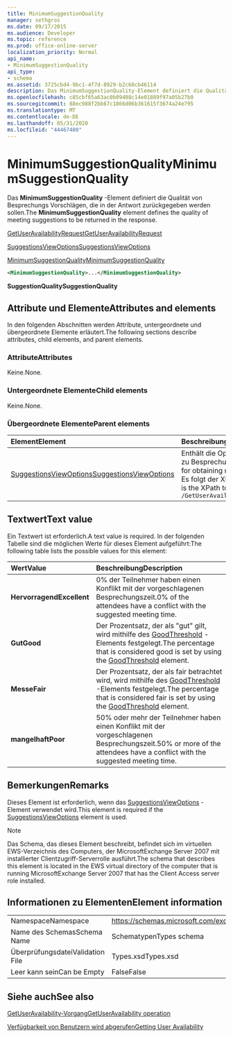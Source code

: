 ```yaml
---
title: MinimumSuggestionQuality
manager: sethgros
ms.date: 09/17/2015
ms.audience: Developer
ms.topic: reference
ms.prod: office-online-server
localization_priority: Normal
api_name:
- MinimumSuggestionQuality
api_type:
- schema
ms.assetid: 3725cbd4-9bc1-4f7d-8929-b2c68cb46114
description: Das MinimumSuggestionQuality-Element definiert die Qualität von Besprechungs Vorschlägen, die in der Antwort zurückgegeben werden sollen.
ms.openlocfilehash: c85cbf65a63ac0b09408c14e01889f97a05b27b0
ms.sourcegitcommit: 88ec988f2bb67c1866d06b361615f3674a24e795
ms.translationtype: MT
ms.contentlocale: de-DE
ms.lasthandoff: 05/31/2020
ms.locfileid: "44467480"
---
```

# <a name="minimumsuggestionquality"></a><span data-ttu-id="09396-103">MinimumSuggestionQuality</span><span class="sxs-lookup"><span data-stu-id="09396-103">MinimumSuggestionQuality</span></span>

<span data-ttu-id="09396-104">Das **MinimumSuggestionQuality** -Element definiert die Qualität von Besprechungs Vorschlägen, die in der Antwort zurückgegeben werden sollen.</span><span class="sxs-lookup"><span data-stu-id="09396-104">The **MinimumSuggestionQuality** element defines the quality of meeting suggestions to be returned in the response.</span></span> 
  
[<span data-ttu-id="09396-105">GetUserAvailabilityRequest</span><span class="sxs-lookup"><span data-stu-id="09396-105">GetUserAvailabilityRequest</span></span>](getuseravailabilityrequest.md)
  
[<span data-ttu-id="09396-106">SuggestionsViewOptions</span><span class="sxs-lookup"><span data-stu-id="09396-106">SuggestionsViewOptions</span></span>](suggestionsviewoptions.md)
  
[<span data-ttu-id="09396-107">MinimumSuggestionQuality</span><span class="sxs-lookup"><span data-stu-id="09396-107">MinimumSuggestionQuality</span></span>](minimumsuggestionquality.md)
  
```xml
<MinimumSuggestionQuality>...</MinimumSuggestionQuality>
```

 <span data-ttu-id="09396-108">**SuggestionQuality**</span><span class="sxs-lookup"><span data-stu-id="09396-108">**SuggestionQuality**</span></span>
## <a name="attributes-and-elements"></a><span data-ttu-id="09396-109">Attribute und Elemente</span><span class="sxs-lookup"><span data-stu-id="09396-109">Attributes and elements</span></span>

<span data-ttu-id="09396-110">In den folgenden Abschnitten werden Attribute, untergeordnete und übergeordnete Elemente erläutert.</span><span class="sxs-lookup"><span data-stu-id="09396-110">The following sections describe attributes, child elements, and parent elements.</span></span>
  
### <a name="attributes"></a><span data-ttu-id="09396-111">Attribute</span><span class="sxs-lookup"><span data-stu-id="09396-111">Attributes</span></span>

<span data-ttu-id="09396-112">Keine.</span><span class="sxs-lookup"><span data-stu-id="09396-112">None.</span></span>
  
### <a name="child-elements"></a><span data-ttu-id="09396-113">Untergeordnete Elemente</span><span class="sxs-lookup"><span data-stu-id="09396-113">Child elements</span></span>

<span data-ttu-id="09396-114">Keine.</span><span class="sxs-lookup"><span data-stu-id="09396-114">None.</span></span>
  
### <a name="parent-elements"></a><span data-ttu-id="09396-115">Übergeordnete Elemente</span><span class="sxs-lookup"><span data-stu-id="09396-115">Parent elements</span></span>

|<span data-ttu-id="09396-116">**Element**</span><span class="sxs-lookup"><span data-stu-id="09396-116">**Element**</span></span>|<span data-ttu-id="09396-117">**Beschreibung**</span><span class="sxs-lookup"><span data-stu-id="09396-117">**Description**</span></span>|
|:-----|:-----|
|[<span data-ttu-id="09396-118">SuggestionsViewOptions</span><span class="sxs-lookup"><span data-stu-id="09396-118">SuggestionsViewOptions</span></span>](suggestionsviewoptions.md) <br/> |<span data-ttu-id="09396-119">Enthält die Optionen zum Abrufen von Informationen zu Besprechungs Vorschlägen.</span><span class="sxs-lookup"><span data-stu-id="09396-119">Contains the options for obtaining meeting suggestion information.</span></span>  <br/> <span data-ttu-id="09396-120">Es folgt der XPath für dieses Element:</span><span class="sxs-lookup"><span data-stu-id="09396-120">The following is the XPath to this element:</span></span>  <br/>  `/GetUserAvailabilityRequest/SuggestionViewOptions` <br/> |
   
## <a name="text-value"></a><span data-ttu-id="09396-121">Textwert</span><span class="sxs-lookup"><span data-stu-id="09396-121">Text value</span></span>

<span data-ttu-id="09396-122">Ein Textwert ist erforderlich.</span><span class="sxs-lookup"><span data-stu-id="09396-122">A text value is required.</span></span> <span data-ttu-id="09396-123">In der folgenden Tabelle sind die möglichen Werte für dieses Element aufgeführt:</span><span class="sxs-lookup"><span data-stu-id="09396-123">The following table lists the possible values for this element:</span></span>
  
|<span data-ttu-id="09396-124">**Wert**</span><span class="sxs-lookup"><span data-stu-id="09396-124">**Value**</span></span>|<span data-ttu-id="09396-125">**Beschreibung**</span><span class="sxs-lookup"><span data-stu-id="09396-125">**Description**</span></span>|
|:-----|:-----|
|<span data-ttu-id="09396-126">**Hervorragend**</span><span class="sxs-lookup"><span data-stu-id="09396-126">**Excellent**</span></span> <br/> |<span data-ttu-id="09396-127">0% der Teilnehmer haben einen Konflikt mit der vorgeschlagenen Besprechungszeit.</span><span class="sxs-lookup"><span data-stu-id="09396-127">0% of the attendees have a conflict with the suggested meeting time.</span></span>  <br/> |
|<span data-ttu-id="09396-128">**Gut**</span><span class="sxs-lookup"><span data-stu-id="09396-128">**Good**</span></span> <br/> |<span data-ttu-id="09396-129">Der Prozentsatz, der als "gut" gilt, wird mithilfe des [GoodThreshold](goodthreshold.md) -Elements festgelegt.</span><span class="sxs-lookup"><span data-stu-id="09396-129">The percentage that is considered good is set by using the [GoodThreshold](goodthreshold.md) element.</span></span>  <br/> |
|<span data-ttu-id="09396-130">**Messe**</span><span class="sxs-lookup"><span data-stu-id="09396-130">**Fair**</span></span> <br/> |<span data-ttu-id="09396-131">Der Prozentsatz, der als fair betrachtet wird, wird mithilfe des [GoodThreshold](goodthreshold.md) -Elements festgelegt.</span><span class="sxs-lookup"><span data-stu-id="09396-131">The percentage that is considered fair is set by using the [GoodThreshold](goodthreshold.md) element.</span></span>  <br/> |
|<span data-ttu-id="09396-132">**mangelhaft**</span><span class="sxs-lookup"><span data-stu-id="09396-132">**Poor**</span></span> <br/> |<span data-ttu-id="09396-133">50% oder mehr der Teilnehmer haben einen Konflikt mit der vorgeschlagenen Besprechungszeit.</span><span class="sxs-lookup"><span data-stu-id="09396-133">50% or more of the attendees have a conflict with the suggested meeting time.</span></span>  <br/> |
   
## <a name="remarks"></a><span data-ttu-id="09396-134">Bemerkungen</span><span class="sxs-lookup"><span data-stu-id="09396-134">Remarks</span></span>

<span data-ttu-id="09396-135">Dieses Element ist erforderlich, wenn das [SuggestionsViewOptions](suggestionsviewoptions.md) -Element verwendet wird.</span><span class="sxs-lookup"><span data-stu-id="09396-135">This element is required if the [SuggestionsViewOptions](suggestionsviewoptions.md) element is used.</span></span> 
  
> [!NOTE]
> <span data-ttu-id="09396-136">Das Schema, das dieses Element beschreibt, befindet sich im virtuellen EWS-Verzeichnis des Computers, der MicrosoftExchange Server 2007 mit installierter Clientzugriff-Serverrolle ausführt.</span><span class="sxs-lookup"><span data-stu-id="09396-136">The schema that describes this element is located in the EWS virtual directory of the computer that is running MicrosoftExchange Server 2007 that has the Client Access server role installed.</span></span> 
  
## <a name="element-information"></a><span data-ttu-id="09396-137">Informationen zu Elementen</span><span class="sxs-lookup"><span data-stu-id="09396-137">Element information</span></span>

|||
|:-----|:-----|
|<span data-ttu-id="09396-138">Namespace</span><span class="sxs-lookup"><span data-stu-id="09396-138">Namespace</span></span>  <br/> |https://schemas.microsoft.com/exchange/services/2006/types  <br/> |
|<span data-ttu-id="09396-139">Name des Schemas</span><span class="sxs-lookup"><span data-stu-id="09396-139">Schema Name</span></span>  <br/> |<span data-ttu-id="09396-140">Schematypen</span><span class="sxs-lookup"><span data-stu-id="09396-140">Types schema</span></span>  <br/> |
|<span data-ttu-id="09396-141">Überprüfungsdatei</span><span class="sxs-lookup"><span data-stu-id="09396-141">Validation File</span></span>  <br/> |<span data-ttu-id="09396-142">Types.xsd</span><span class="sxs-lookup"><span data-stu-id="09396-142">Types.xsd</span></span>  <br/> |
|<span data-ttu-id="09396-143">Leer kann sein</span><span class="sxs-lookup"><span data-stu-id="09396-143">Can be Empty</span></span>  <br/> |<span data-ttu-id="09396-144">False</span><span class="sxs-lookup"><span data-stu-id="09396-144">False</span></span>  <br/> |
   
## <a name="see-also"></a><span data-ttu-id="09396-145">Siehe auch</span><span class="sxs-lookup"><span data-stu-id="09396-145">See also</span></span>



[<span data-ttu-id="09396-146">GetUserAvailability-Vorgang</span><span class="sxs-lookup"><span data-stu-id="09396-146">GetUserAvailability operation</span></span>](getuseravailability-operation.md)


[<span data-ttu-id="09396-147">Verfügbarkeit von Benutzern wird abgerufen</span><span class="sxs-lookup"><span data-stu-id="09396-147">Getting User Availability</span></span>](https://msdn.microsoft.com/library/d4133fcb-9b0f-4e6b-aadf-a389da83516a%28Office.15%29.aspx)

